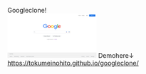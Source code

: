 Googleclone!<br>
<img src="demo.png" width="200" height="100" alt="demo">
Demohere↓<br>
https://tokumeinohito.github.io/googleclone/
